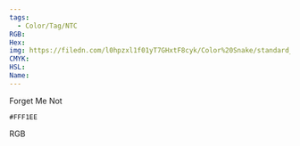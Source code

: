 ```yaml
---
tags:
  - Color/Tag/NTC
RGB:
Hex:
img: https://filedn.com/l0hpzxl1f01yT7GHxtF8cyk/Color%20Snake/standard_csv_to_svg/FFF1EE.svg
CMYK:
HSL:
Name:
---
```

Forget Me Not
```palette
#FFF1EE
```
RGB
